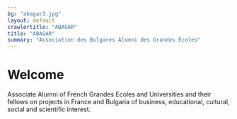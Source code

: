 ```yaml
---
bg: "abagar3.jpg"
layout: default
crawlertitle: "ABAGAR"
title: "ABAGAR"
summary: "Association des Bulgares Alumni des Grandes Ecoles"
---
```


# Welcome

Associate Alumni of French Grandes Ecoles and Universities and their fellows on projects in France and Bulgaria of business, educational, cultural, social and scientific interest.
